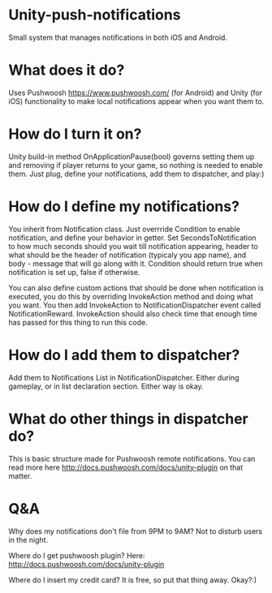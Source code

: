 # Unity-push-notifications
Small system that manages notifications in both iOS and Android.

# What does it do?
Uses Pushwoosh https://www.pushwoosh.com/ (for Android) and Unity (for iOS) functionality to make local notifications appear when you want them to. 

# How do I turn it on?
Unity build-in method OnApplicationPause(bool) governs setting them up and removing if player returns to your game, so nothing is needed to enable them. Just plug, define your notifications, add them to dispatcher, and play:)

# How do I define my notifications?
You inherit from Notification class. Just overrride Condition to enable notification, and define your behavior in getter. Set SecondsToNotification to how much seconds should you wait till notification appearing, header to what should be the header of notification (typicaly you app name), and body - message that will go along with it.
Condition should return true when notification is set up, false if otherwise. 

You can also define custom actions that should be done when notification is executed, you do this by overriding InvokeAction method and doing what you want. You then add InvokeAction to NotificationDispatcher event called NotificationReward. InvokeAction should also check time that enough time has passed for this thing to run this code.

# How do I add them to dispatcher?
Add them to Notifications List in NotificationDispatcher. Either during gameplay, or in list declaration section. Either way is okay.

# What do other things in dispatcher do?
This is basic structure made for Pushwoosh remote notifications. You can read more here http://docs.pushwoosh.com/docs/unity-plugin on that matter. 

# Q&A
Why does my notifications don't file from 9PM to 9AM?
Not to disturb users in the night.

Where do I get pushwoosh plugin?
Here: http://docs.pushwoosh.com/docs/unity-plugin

Where do I insert my credit card?
It is free, so put that thing away. Okay?:)
